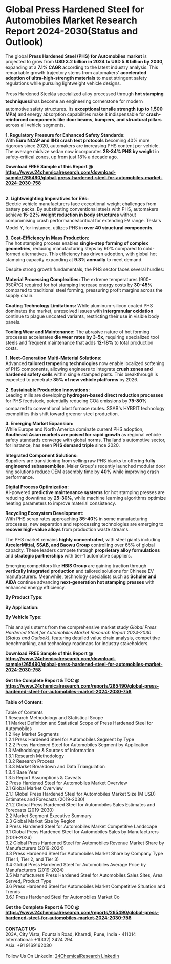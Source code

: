 <h1>Global Press Hardened Steel for Automobiles Market Research Report 2024-2030(Status and Outlook)</h1><p>The global <strong>Press Hardened Steel (PHS) for Automobiles market</strong> is projected to grow from <strong>USD 3.2 billion in 2024 to USD 5.8 billion by 2030</strong>, expanding at a <strong>7.1% CAGR</strong> according to the latest industry analysis. This remarkable growth trajectory stems from automakers' <strong>accelerated adoption of ultra-high-strength materials</strong> to meet stringent safety regulations while pursuing lightweight vehicle designs.</p><p>Press Hardened Steelâa specialized alloy processed through <strong>hot stamping techniques</strong>âhas become an engineering cornerstone for modern automotive safety structures. Its <strong>exceptional tensile strength (up to 1,500 MPa)</strong> and energy absorption capabilities make it indispensable for <strong>crash-reinforced components like door beams, bumpers, and structural pillars</strong> across all vehicle segments.</p><p><strong>1. Regulatory Pressure for Enhanced Safety Standards:</strong><br>
With <strong>Euro NCAP and IIHS crash test protocols</strong> becoming 40% more rigorous since 2020, automakers are increasing PHS content per vehicle. The average midsize sedan now incorporates <strong>28-34% PHS by weight</strong> in safety-critical zones, up from just 18% a decade ago.</p><div><b>Download FREE Sample of this Report @ 
            <a href="https://www.24chemicalresearch.com/download-sample/265490/global-press-hardened-steel-for-automobiles-market-2024-2030-758">
            https://www.24chemicalresearch.com/download-sample/265490/global-press-hardened-steel-for-automobiles-market-2024-2030-758</a></b></div><br><p><strong>2. Lightweighting Imperatives for EVs:</strong><br>
Electric vehicle manufacturers face exceptional weight challenges from battery packs. By substituting conventional steels with PHS, automakers achieve <strong>15-22% weight reduction in body structures</strong> without compromising crash performanceâcritical for extending EV range. Tesla's Model Y, for instance, utilizes PHS in <strong>over 40 structural components</strong>.</p><p><strong>3. Cost-Efficiency in Mass Production:</strong><br>
The hot stamping process enables <strong>single-step forming of complex geometries</strong>, reducing manufacturing steps by 60% compared to cold-formed alternatives. This efficiency has driven adoption, with global hot stamping capacity expanding at <strong>9.3% annually</strong> to meet demand.</p><p>Despite strong growth fundamentals, the PHS sector faces several hurdles:</p><p><strong>Material Processing Complexities:</strong> The extreme temperatures (900-950Â°C) required for hot stamping increase energy costs by <strong>30-45%</strong> compared to traditional steel forming, pressuring profit margins across the supply chain.</p><p><strong>Coating Technology Limitations:</strong> While aluminum-silicon coated PHS dominates the market, unresolved issues with <strong>intergranular oxidation</strong> continue to plague uncoated variants, restricting their use in visible body panels.</p><p><strong>Tooling Wear and Maintenance:</strong> The abrasive nature of hot forming processes accelerates <strong>die wear rates by 3-5x</strong>, requiring specialized tool steels and frequent maintenance that adds <strong>12-18%</strong> to total production costs.</p><p><strong>1. Next-Generation Multi-Material Solutions:</strong><br>
Advanced <strong>tailored tempering technologies</strong> now enable localized softening of PHS components, allowing engineers to integrate <strong>crush zones and hardened safety cells</strong> within single stamped parts. This breakthrough is expected to penetrate <strong>35% of new vehicle platforms</strong> by 2026.</p><p><strong>2. Sustainable Production Innovations:</strong><br>
Leading mills are developing <strong>hydrogen-based direct reduction processes</strong> for PHS feedstock, potentially reducing COâ emissions by <strong>75-80%</strong> compared to conventional blast furnace routes. SSAB's HYBRIT technology exemplifies this shift toward greener steel production.</p><p><strong>3. Emerging Market Expansion:</strong><br>
While Europe and North America dominate current PHS adoption, <strong>Southeast Asian markets are poised for rapid growth</strong> as regional vehicle safety standards converge with global norms. Thailand's automotive sector, for instance, has seen <strong>PHS demand triple</strong> since 2020.</p><p><strong>Integrated Component Solutions:</strong><br>
	Suppliers are transitioning from selling raw PHS blanks to offering <strong>fully engineered subassemblies</strong>. Maier Group's recently launched modular door ring solutions reduce OEM assembly time by <strong>40%</strong> while improving crash performance.</p><p><strong>Digital Process Optimization:</strong><br>
	AI-powered <strong>predictive maintenance systems</strong> for hot stamping presses are reducing downtime by <strong>25-30%</strong>, while machine learning algorithms optimize heating parameters to improve material consistency.</p><p><strong>Recycling Ecosystem Development:</strong><br>
	With PHS scrap rates approaching <strong>35-40%</strong> in some manufacturing processes, new separation and reprocessing technologies are emerging to <strong>recover high-value alloys</strong> from production waste streams.</p><p>The PHS market remains <strong>highly concentrated</strong>, with steel giants including <strong>ArcelorMittal, SSAB, and Baowu Group</strong> controlling over 65% of global capacity. These leaders compete through <strong>proprietary alloy formulations</strong> and <strong>strategic partnerships</strong> with tier-1 automotive suppliers.</p><p>Emerging competitors like <strong>HBIS Group</strong> are gaining traction through <strong>vertically integrated production</strong> and tailored solutions for Chinese EV manufacturers. Meanwhile, technology specialists such as <strong>Schuler and AIDA</strong> continue advancing <strong>next-generation hot stamping presses</strong> with enhanced energy efficiency.</p><p><strong>By Product Type:</strong></p><p><strong>By Application:</strong></p><p><strong>By Vehicle Type:</strong></p><p>This analysis stems from the comprehensive market study <em>Global Press Hardened Steel for Automobiles Market Research Report 2024-2030 (Status and Outlook)</em>, featuring detailed value chain analysis, competitive benchmarking, and technology roadmaps for industry stakeholders.</p><div><b>Download FREE Sample of this Report @ 
            <a href="https://www.24chemicalresearch.com/download-sample/265490/global-press-hardened-steel-for-automobiles-market-2024-2030-758">
            https://www.24chemicalresearch.com/download-sample/265490/global-press-hardened-steel-for-automobiles-market-2024-2030-758</a></b></div><br><div><b>Get the Complete Report & TOC @ 
            <a href="https://www.24chemicalresearch.com/reports/265490/global-press-hardened-steel-for-automobiles-market-2024-2030-758">
            https://www.24chemicalresearch.com/reports/265490/global-press-hardened-steel-for-automobiles-market-2024-2030-758</a></b></div><br>
            <b>Table of Content:</b><p>Table of Contents<br />
1 Research Methodology and Statistical Scope<br />
1.1 Market Definition and Statistical Scope of Press Hardened Steel for Automobiles<br />
1.2 Key Market Segments<br />
1.2.1 Press Hardened Steel for Automobiles Segment by Type<br />
1.2.2 Press Hardened Steel for Automobiles Segment by Application<br />
1.3 Methodology & Sources of Information<br />
1.3.1 Research Methodology<br />
1.3.2 Research Process<br />
1.3.3 Market Breakdown and Data Triangulation<br />
1.3.4 Base Year<br />
1.3.5 Report Assumptions & Caveats<br />
2 Press Hardened Steel for Automobiles Market Overview<br />
2.1 Global Market Overview<br />
2.1.1 Global Press Hardened Steel for Automobiles Market Size (M USD) Estimates and Forecasts (2019-2030)<br />
2.1.2 Global Press Hardened Steel for Automobiles Sales Estimates and Forecasts (2019-2030)<br />
2.2 Market Segment Executive Summary<br />
2.3 Global Market Size by Region<br />
3 Press Hardened Steel for Automobiles Market Competitive Landscape<br />
3.1 Global Press Hardened Steel for Automobiles Sales by Manufacturers (2019-2024)<br />
3.2 Global Press Hardened Steel for Automobiles Revenue Market Share by Manufacturers (2019-2024)<br />
3.3 Press Hardened Steel for Automobiles Market Share by Company Type (Tier 1, Tier 2, and Tier 3)<br />
3.4 Global Press Hardened Steel for Automobiles Average Price by Manufacturers (2019-2024)<br />
3.5 Manufacturers Press Hardened Steel for Automobiles Sales Sites, Area Served, Product Type<br />
3.6 Press Hardened Steel for Automobiles Market Competitive Situation and Trends<br />
3.6.1 Press Hardened Steel for Automobiles Market Co</p><div><b>Get the Complete Report & TOC @ 
            <a href="https://www.24chemicalresearch.com/reports/265490/global-press-hardened-steel-for-automobiles-market-2024-2030-758">
            https://www.24chemicalresearch.com/reports/265490/global-press-hardened-steel-for-automobiles-market-2024-2030-758</a></b></div><br><b>CONTACT US:</b><br>
            203A, City Vista, Fountain Road, Kharadi, Pune, India - 411014<br>
            International: +1(332) 2424 294<br>
            Asia: +91 9169162030 <br><br>
            Follow Us On LinkedIn: <a href="https://www.linkedin.com/company/24chemicalresearch/">24ChemicalResearch LinkedIn</a>